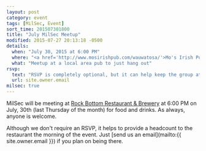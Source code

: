 ```yaml
---
layout: post
category: event
tags: [MilSec, Event]
sort_time: 201507301800
title: "July MilSec Meetup"
modified: 2015-07-27 20:13:18 -0500
details:
  when: "July 30, 2015 at 6:00 PM"
  where: "<a href='http://www.mosirishpub.com/wauwatosa/'>Mo's Irish Pub in Wauwatosa</a>"
  what: "Meetup at a local area pub to just hang out"
rsvp:
  text: "RSVP is completely optional, but it can help keep the group at the same table"
  url: site.owner.email
milsec: true
---
```

MilSec will be meeting at [Rock Bottom Restaurant & Brewery](http://www.rockbottom.com/locations/milwaukee) at 6:00 PM on July, 30th (last Thursday of the month) for food and drinks. As always, anyone is welcome.

Although we don't require an RSVP, it helps to provide a headcount to the restaurant the morning of the event. Just [send us an email](mailto:{{ site.owner.email }}) if you plan on being there.
